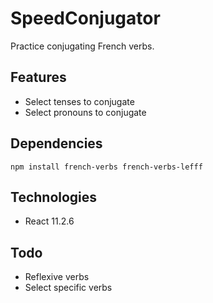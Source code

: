 # SpeedConjugator

Practice conjugating French verbs.

## Features

* Select tenses to conjugate
* Select pronouns to conjugate 

## Dependencies

`
npm install french-verbs
french-verbs-lefff
`

## Technologies

* React 11.2.6

## Todo

* Reflexive verbs
* Select specific verbs
